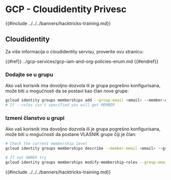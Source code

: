 # GCP - Cloudidentity Privesc

{{#include ../../../banners/hacktricks-training.md}}

## Cloudidentity

Za više informacija o cloudidentity servisu, proverite ovu stranicu:

{{#ref}}
../gcp-services/gcp-iam-and-org-policies-enum.md
{{#endref}}

### Dodajte se u grupu

Ako vaš korisnik ima dovoljno dozvola ili je grupa pogrešno konfigurisana, može biti u mogućnosti da se postavi kao član nove grupe:
```bash
gcloud identity groups memberships add --group-email <email> --member-email <email> [--roles OWNER]
# If --roles isn't specified you will get MEMBER
```
### Izmeni članstvo u grupi

Ako vaš korisnik ima dovoljno dozvola ili je grupa pogrešno konfigurisana, može biti u mogućnosti da postane VLASNIK grupe čiji je član:
```bash
# Check the current membership level
gcloud identity groups memberships describe --member-email <email> --group-email <email>

# If not OWNER try
gcloud identity groups memberships modify-membership-roles --group-email <email> --member-email <email> --add-roles=OWNER
```
{{#include ../../../banners/hacktricks-training.md}}

